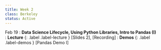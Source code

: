 ```yaml
---
title: Week 2
class: Berkeley
status: Active
---
```


Feb 19
: **Data Science Lifecycle, Using Python Libraries, Intro to Pandas (I)**
: **Lecture** {: .label .label-lecture } [Slides 2], [Recording]
: **Demos** {: .label .label-demos } [Pandas Demo I]
